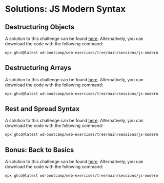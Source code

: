 # Solutions: JS Modern Syntax

## Destructuring Objects

A solution to this challenge can be found [here](https://github.com/wd-bootcamp/web-exercises/tree/main/sessions/js-modern-syntax/destructuring-objects_solution). Alternatively, you can download the code with the following command:

```bash
npx ghcd@latest wd-bootcamp/web-exercises/tree/main/sessions/js-modern-syntax/destructuring-objects_solution
```

## Destructuring Arrays

A solution to this challenge can be found [here](https://github.com/wd-bootcamp/web-exercises/tree/main/sessions/js-modern-syntax/destructuring-arrays_solution). Alternatively, you can download the code with the following command:

```bash
npx ghcd@latest wd-bootcamp/web-exercises/tree/main/sessions/js-modern-syntax/destructuring-arrays_solution
```

## Rest and Spread Syntax

A solution to this challenge can be found [here](https://github.com/wd-bootcamp/web-exercises/tree/main/sessions/js-modern-syntax/rest-and-spread_solution). Alternatively, you can download the code with the following command:

```bash
npx ghcd@latest wd-bootcamp/web-exercises/tree/main/sessions/js-modern-syntax/rest-and-spread_solution
```

## Bonus: Back to Basics

A solution to this challenge can be found [here](https://github.com/wd-bootcamp/web-exercises/tree/main/sessions/js-modern-syntax/back-to-basics_solution). Alternatively, you can download the code with the following command:

```bash
npx ghcd@latest wd-bootcamp/web-exercises/tree/main/sessions/js-modern-syntax/back-to-basics_solution
```
